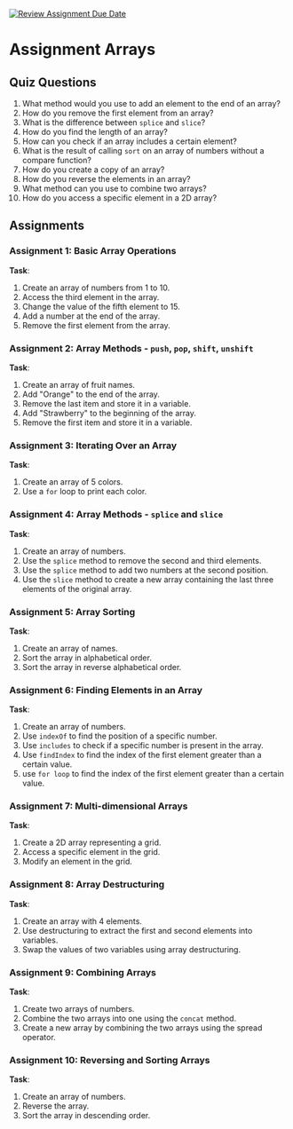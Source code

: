 [![Review Assignment Due Date](https://classroom.github.com/assets/deadline-readme-button-22041afd0340ce965d47ae6ef1cefeee28c7c493a6346c4f15d667ab976d596c.svg)](https://classroom.github.com/a/BmzrkhYS)
# Assignment Arrays

## Quiz Questions

1. What method would you use to add an element to the end of an array?
2. How do you remove the first element from an array?
3. What is the difference between `splice` and `slice`?
4. How do you find the length of an array?
5. How can you check if an array includes a certain element?
6. What is the result of calling `sort` on an array of numbers without a compare function?
7. How do you create a copy of an array?
8. How do you reverse the elements in an array?
9. What method can you use to combine two arrays?
10. How do you access a specific element in a 2D array?

## Assignments

### Assignment 1: Basic Array Operations
**Task**: 
1. Create an array of numbers from 1 to 10.
2. Access the third element in the array.
3. Change the value of the fifth element to 15.
4. Add a number at the end of the array.
5. Remove the first element from the array.


### Assignment 2: Array Methods - `push`, `pop`, `shift`, `unshift`
**Task**:
1. Create an array of fruit names.
2. Add "Orange" to the end of the array.
3. Remove the last item and store it in a variable.
4. Add "Strawberry" to the beginning of the array.
5. Remove the first item and store it in a variable.


### Assignment 3: Iterating Over an Array
**Task**:
1. Create an array of 5 colors.
2. Use a `for` loop to print each color.


### Assignment 4: Array Methods - `splice` and `slice`
**Task**:
1. Create an array of numbers.
2. Use the `splice` method to remove the second and third elements.
3. Use the `splice` method to add two numbers at the second position.
4. Use the `slice` method to create a new array containing the last three elements of the original array.


### Assignment 5: Array Sorting
**Task**:
1. Create an array of names.
2. Sort the array in alphabetical order.
3. Sort the array in reverse alphabetical order.


### Assignment 6: Finding Elements in an Array
**Task**:
1. Create an array of numbers.
2. Use `indexOf` to find the position of a specific number.
3. Use `includes` to check if a specific number is present in the array.
4. Use `findIndex` to find the index of the first element greater than a certain value.
5. use `for loop` to find the index of the first element greater than a certain value.


### Assignment 7: Multi-dimensional Arrays
**Task**:
1. Create a 2D array representing a grid.
2. Access a specific element in the grid.
3. Modify an element in the grid.


### Assignment 8: Array Destructuring
**Task**:
1. Create an array with 4 elements.
2. Use destructuring to extract the first and second elements into variables.
3. Swap the values of two variables using array destructuring.

### Assignment 9: Combining Arrays
**Task**:
1. Create two arrays of numbers.
2. Combine the two arrays into one using the `concat` method.
3. Create a new array by combining the two arrays using the spread operator.

### Assignment 10: Reversing and Sorting Arrays
**Task**:
1. Create an array of numbers.
2. Reverse the array.
3. Sort the array in descending order.
